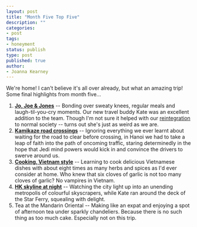 ```yaml
---
layout: post
title: "Month Five Top Five"
description: ""
categories:
- post
tags:
- honeyment
status: publish
type: post
published: true
author:
- Joanna Kearney
---
```


We're home! I can't believe it's all over already, but what an amazing trip! Some final highlights from month five...

1. **[Jo, Joe & Jones](/posts/dear-kate)** -- Bonding over sweaty knees, regular meals and laugh-til-you-cry moments. Our new travel buddy Kate was an excellent addition to the team. Though I'm not sure it helped with our [reintegration](/posts/reintegration-programme) to normal society -- turns out she's just as weird as we are.
1. **[Kamikaze road crossings](/posts/crazy-hanoi)** -- Ignoring everything we ever learnt about waiting for the road to clear before crossing, in Hanoi we had to take a leap of faith into the path of oncoming traffic, staring determinedly in the hope that Jedi mind powers would kick in and convince the drivers to swerve around us.
1. **[Cooking, Vietnam style](/posts/sweaty-tailoring)** -- Learning to cook delicious Vietnamese dishes with about eight times as many herbs and spices as I'd ever consider at home. Who knew that six cloves of garlic is not too many cloves of garlic? No vampires in Vietnam.
1. **[HK skyline at night](/posts/people-everywhere)** -- Watching the city light up into an unending metropolis of colourful skyscrapers, while Kate ran around the deck of the Star Ferry, squealing with delight.
1. Tea at the Mandarin Oriental -- Making like an expat and enjoying a spot of afternoon tea under sparkly chandeliers. Because there is no such thing as too much cake. Especially not on this trip.
